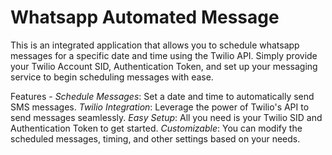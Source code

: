 # Whatsapp Automated Message
This is an integrated application that allows you to schedule whatsapp messages for a specific date and time using the Twilio API. Simply provide your Twilio Account SID, Authentication Token, and set up your messaging service to begin scheduling messages with ease.

Features - 
_Schedule Messages_: Set a date and time to automatically send SMS messages.
_Twilio Integration_: Leverage the power of Twilio's API to send messages seamlessly.
_Easy Setup_: All you need is your Twilio SID and Authentication Token to get started.
_Customizable_: You can modify the scheduled messages, timing, and other settings based on your needs.
